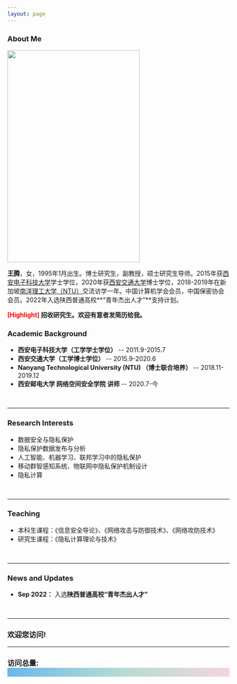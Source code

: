 ```yaml
---
layout: page
---
```


### About Me

<img src="https://xiyueyiwan.github.io/teng_life.jpg" class="floatpic" width="300" height="480">

**王腾**，女，1995年1月出生。博士研究生，副教授，硕士研究生导师。2015年获[西安电子科技大学](https://www.xidian.edu.cn/)学士学位，2020年获[西安交通大学](https://www.xjtu.edu.cn/)博士学位，2018-2019年在新加坡[南洋理工大学（NTU）](https://www.ntu.edu.sg/)交流访学一年。中国计算机学会会员，中国保密协会会员。2022年入选陕西普通高校**“青年杰出人才”**支持计划。

**<font color='red'>[Highlight]</font> 招收研究生。欢迎有意者发简历给我。**
<br>

### Academic Background
- **西安电子科技大学（工学学士学位）** -- 2011.9-2015.7
- **西安交通大学（工学博士学位）** -- 2015.9-2020.6
- **Nanyang Technological University (NTU) （博士联合培养）** -- 2018.11-2019.12
- **西安邮电大学 网络空间安全学院 讲师** -- 2020.7-今
<br>

---

### Research Interests
- 数据安全与隐私保护
- 隐私保护数据发布与分析
- 人工智能、机器学习、联邦学习中的隐私保护
- 移动群智感知系统、物联网中隐私保护机制设计
- 隐私计算
<br>

---

### Teaching
- 本科生课程：《信息安全导论》、《网络攻击与防御技术》、《网络攻防技术》
- 研究生课程：《隐私计算理论与技术》
<br>

---

### News and Updates
- **Sep 2022：** 入选**陕西普通高校“青年杰出人才”**
<br>

---

<div class="code info-unit">
    <h3 class="info-header"><i class="iconfont icon-favorite"></i> <span class="info-title" contenteditable="true">欢迎您访问!</span><span class="unit-remove"></span></h3>
    <hr>
    <h3><script async src="//busuanzi.ibruce.info/busuanzi/2.3/busuanzi.pure.mini.js"></script>
    	<style> .divcss5{text-decoration:underline; color:#F00; text-align:center;}</style>
        <span id="busuanzi_container_site_pv">访问总量:<div class="divcss5" style="background-image: linear-gradient(90deg, rgb(105, 183, 235), rgb(179, 219, 211), rgb(244, 214, 219));"><br><span style= "text-align:center" class="divcss5" id="busuanzi_value_site_pv"></span></div>
    
    
